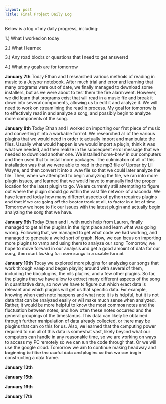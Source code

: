 ```yaml
---
layout: post
Title: Final Project Daily Log
---
```


Below is a log of my daily progress, including:

1.) What I worked on today

2.) What I learned

3.) Any road blocks or questions that I need to get answered

4.) What my goals are for tomorrow

**January 7th**
Today Ethan and I researched various methods of reading in music to a Jutyper notebook. After much trial and error and learning that many programs were out of date, we finally managed to download some installers, but as we were about to test them the fire alarm went. However, we did learn that programs exist that will read in a music file and break it down into several components, allowing us to edit it and analyze it. We will need to work on streamlining the read in process. My goal for tomorrow is to effectively read in and analyze a song, and possibly begin to analyze more components of the song.

**January 8th**
Today Ethan and I worked on importing our first piece of music and converting it into a workable format. We researched all of the various plugins that we would need in order to actually import and manipulate the files. Usually what would happen is we would import a plugin, think it was what we needed, and then realize in the subsequent error message that we needed to download another one. We installed home-brew in our computers and then used that to install more packages. The culmination of all of this installation was that we were able to read in the mp3 file of Uproar by Lil Wayne, and then convert it into a .wav file so that we could later analyze the file. Then, when we attempted to begin analyzing the file, we ran into more plugin issues, and learned that we would have to manually find the proper location for the latest plugin to go. We are currently still attempting to figure out where the plugin should go within the vast file network of anaconda. We have learned today how many different aspects of python requires plugins and that if we are going off the beaten track at all, to factor in a lot of time. Tomorrow we hope to fix our issues with the latest plugin and actually begin analyzing the song that we have.

**January 9th**
Today Ethan and I, with much help from Lauren, finally managed to get all the plugins in the right place and learn what was going wrong. Following that, we managed to get what code we had working, and managed to generate a weird sort of graph. Now, we can focus on importing more plugins to vamp and using them to analyze our song. Tomorrow, we hope to move forward in our analysis and get a good amount of data for our song, then start looking for more songs in a usable format.

**January 10th**
Today we explored more plugins for analyzing our songs that work through vamp and began playing around with several of them, including the bbc plugins, the nils plugins, and a few other plugins. So far, the plugins that we have allow to extract many different aspects of the song in quantitative data, so now we have to figure out which exact data is relevant and which plugins will get us that specific data. For example, knowing when each note happens and what note it is is helpful, but it is not data that can be analyzed easily or will make much sense when analyzed. Rather, it would be more helpful to know the most common notes and the fluctuation between notes, and how often these notes occurred and the general groupings of the timestamps. This data can likely be obtained through further manipulation of data already collected, or there may be plugins that can do this for us. Also, we learned that the computing power required to run all of this data is somewhat vast, likely beyond what our computers can handle in any reasonable time, so we are working on ways to access my PC remotely so we can run the code through that. Or we will use the google cloud. Tomorrow we aim to continue making headway and beginning to filter the useful data and plugins so that we can begin constructing a data frame.

**January 13th**

**January 15th**

**January 16th**

**January 17th**